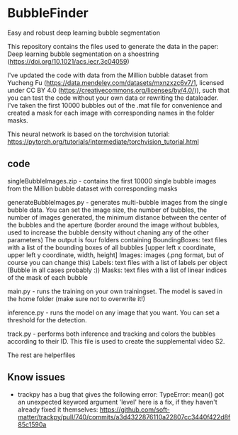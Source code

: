 # BubbleFinder
Easy and robust deep learning bubble segmentation

This repository contains the files used to generate the data in the paper: Deep learning bubble segmentation on a shoestring (https://doi.org/10.1021/acs.iecr.3c04059)

I've updated the code with data from the Million bubble dataset from Yucheng Fu (https://data.mendeley.com/datasets/mxnzxzc6v7/1, licensed under CC BY 4.0 (https://creativecommons.org/licenses/by/4.0/)), such that you can test the code without your own data or rewriting the dataloader. I've taken the first 10000 bubbles out of the .mat file for convenience and created a mask for each image with corresponding names in the folder masks.

This neural network is based on the torchvision tutorial: https://pytorch.org/tutorials/intermediate/torchvision_tutorial.html

code
----------
singleBubbleImages.zip - contains the first 10000 single bubble images from the Million bubble dataset with corresponding masks

generateBubbleImages.py - generates multi-bubble images from the single bubble data. You can set the image size, the number of bubbles, the number of images generated, the minimum distance between the center of the bubbles and the aperture (border around the image without bubbles, used to increase the bubble density without chaning any of the other parameters)
The output is four folders containing
BoundingBoxes: text files with a list of the bounding boxes of all bubbles [upper left x coordinate, upper left y coordinate, width, height]
Images: images (.png format, but of course you can change this)
Labels: text files with a list of labels per object (Bubble in all cases probably :))
Masks: text files with a list of linear indices of the mask of each bubble

main.py - runs the training on your own trainingset. The model is saved in the home folder (make sure not to overwrite it!)

inference.py - runs the model on any image that you want. You can set a threshold for the detection.

track.py - performs both inference and tracking and colors the bubbles according to their ID. This file is used to create the supplemental video S2.

The rest are helperfiles

Know issues
----------
- trackpy has a bug that gives the following error: TypeError: mean() got an unexpected keyword argument 'level'
here is a fix, if they haven't already fixed it themselves: https://github.com/soft-matter/trackpy/pull/740/commits/a3d4322876110a22807cc3440f422d8f85c1590a



